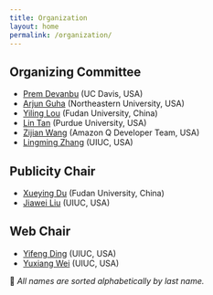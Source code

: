 ```yaml
---
title: Organization
layout: home
permalink: /organization/
---
```


## Organizing Committee

* [Prem Devanbu](https://web.cs.ucdavis.edu/~devanbu/) (UC Davis, USA)
* [Arjun Guha](https://www.khoury.northeastern.edu/home/arjunguha/main/home/) (Northeastern University, USA)
* [Yiling Lou](https://yilinglou.github.io/) (Fudan University, China)
* [Lin Tan](https://www.cs.purdue.edu/homes/lintan/) (Purdue University, USA)
* [Zijian Wang](https://zijianwang.me) (Amazon Q Developer Team, USA)
* [Lingming Zhang](http://lingming.cs.illinois.edu/) (UIUC, USA)

## Publicity Chair

* [Xueying Du](https://dxy-lemon.github.io/) (Fudan University, China)
* [Jiawei Liu](https://jiawei-site.github.io/) (UIUC, USA)

## Web Chair

* [Yifeng Ding](https://natedingyifeng.github.io/) (UIUC, USA)
* [Yuxiang Wei](https://yuxiang.cs.illinois.edu/) (UIUC, USA)

<p class="note">📝 <em>All names are sorted alphabetically by last name.</em></p>
